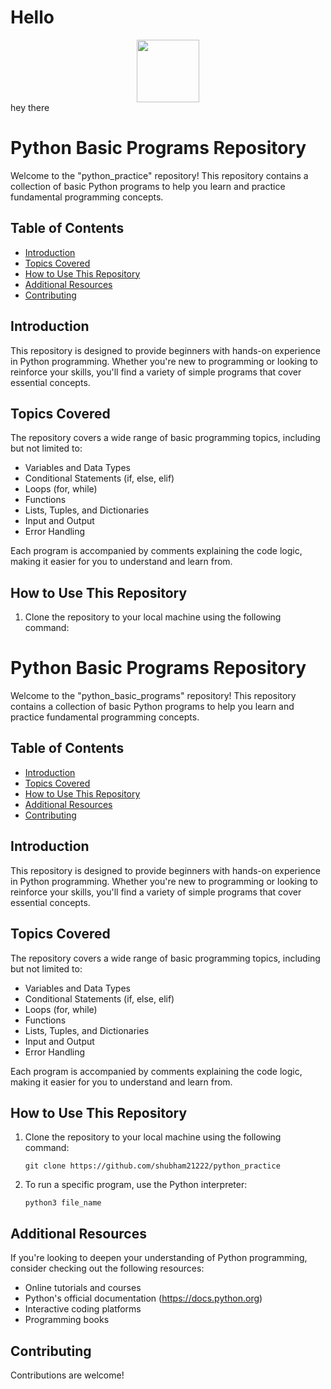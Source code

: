 <h1>Hello</h1>
<div id="header" align="center">
  <img src="https://media.giphy.com/media/M9gbBd9nbDrOTu1Mqx/giphy.gif" width="100"/>
</div>
hey there 

# Python Basic Programs Repository

Welcome to the "python_practice" repository! This repository contains a collection of basic Python programs to help you learn and practice fundamental programming concepts.

## Table of Contents

- [Introduction](#introduction)
- [Topics Covered](#topics-covered)
- [How to Use This Repository](#how-to-use-this-repository)
- [Additional Resources](#additional-resources)
- [Contributing](#contributing)

## Introduction

This repository is designed to provide beginners with hands-on experience in Python programming. Whether you're new to programming or looking to reinforce your skills, you'll find a variety of simple programs that cover essential concepts.

## Topics Covered

The repository covers a wide range of basic programming topics, including but not limited to:

- Variables and Data Types
- Conditional Statements (if, else, elif)
- Loops (for, while)
- Functions
- Lists, Tuples, and Dictionaries
- Input and Output
- Error Handling

Each program is accompanied by comments explaining the code logic, making it easier for you to understand and learn from.

## How to Use This Repository

1. Clone the repository to your local machine using the following command:
# Python Basic Programs Repository

Welcome to the "python_basic_programs" repository! This repository contains a collection of basic Python programs to help you learn and practice fundamental programming concepts.

## Table of Contents

- [Introduction](#introduction)
- [Topics Covered](#topics-covered)
- [How to Use This Repository](#how-to-use-this-repository)
- [Additional Resources](#additional-resources)
- [Contributing](#contributing)

## Introduction

This repository is designed to provide beginners with hands-on experience in Python programming. Whether you're new to programming or looking to reinforce your skills, you'll find a variety of simple programs that cover essential concepts.

## Topics Covered

The repository covers a wide range of basic programming topics, including but not limited to:

- Variables and Data Types
- Conditional Statements (if, else, elif)
- Loops (for, while)
- Functions
- Lists, Tuples, and Dictionaries
- Input and Output
- Error Handling

Each program is accompanied by comments explaining the code logic, making it easier for you to understand and learn from.

## How to Use This Repository

1. Clone the repository to your local machine using the following command:

    ``git clone https://github.com/shubham21222/python_practice``

2. To run a specific program, use the Python interpreter:

    ``python3 file_name``

## Additional Resources

If you're looking to deepen your understanding of Python programming, consider checking out the following resources:

- Online tutorials and courses
- Python's official documentation (https://docs.python.org)
- Interactive coding platforms
- Programming books

## Contributing

Contributions are welcome!

